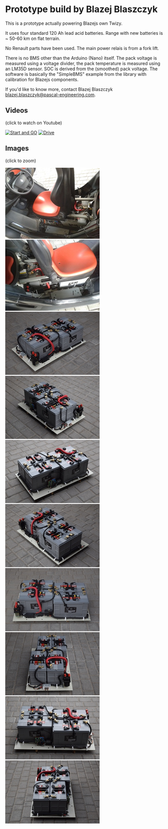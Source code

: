 # Prototype build by Blazej Blaszczyk 

This is a prototype actually powering Blazejs own Twizy.

It uses four standard 120 Ah lead acid batteries. Range with new batteries is ~ 50-60 km on flat terrain.

No Renault parts have been used. The main power relais is from a fork lift.

There is no BMS other than the Arduino (Nano) itself. The pack voltage is measured using a voltage divider, the pack temperature is measured using an LM35D sensor. SOC is derived from the (smoothed) pack voltage. The software is basically the "SimpleBMS" example from the library with calibration for Blazejs components.

If you'd like to know more, contact Blazej Blaszczyk <blazej.blaszczyk@pascal-engineering.com>.


## Videos

(click to watch on Youtube)

[![Start and GO](https://i.ytimg.com/vi/PRJoss-2DbI/mqdefault.jpg)](https://youtu.be/PRJoss-2DbI "Start and GO")
[![Drive](https://i.ytimg.com/vi/OG0C9ohnqXw/mqdefault.jpg)](https://youtu.be/OG0C9ohnqXw "Drive")


## Images

(click to zoom)

[![20170604_163414-nm.jpg](Prototype-Blazej/20170604_163414-sm.jpg)](Prototype-Blazej/20170604_163414-nm.jpg)
[![20170604_163556-nm.jpg](Prototype-Blazej/20170604_163556-sm.jpg)](Prototype-Blazej/20170604_163556-nm.jpg)
[![DSC_9520-nm.jpg](Prototype-Blazej/DSC_9520-sm.jpg)](Prototype-Blazej/DSC_9520-nm.jpg)
[![DSC_9521-nm.jpg](Prototype-Blazej/DSC_9521-sm.jpg)](Prototype-Blazej/DSC_9521-nm.jpg)
[![DSC_9522-nm.jpg](Prototype-Blazej/DSC_9522-sm.jpg)](Prototype-Blazej/DSC_9522-nm.jpg)
[![DSC_9523-nm.jpg](Prototype-Blazej/DSC_9523-sm.jpg)](Prototype-Blazej/DSC_9523-nm.jpg)
[![DSC_9524-nm.jpg](Prototype-Blazej/DSC_9524-sm.jpg)](Prototype-Blazej/DSC_9524-nm.jpg)
[![DSC_9525-nm.jpg](Prototype-Blazej/DSC_9525-sm.jpg)](Prototype-Blazej/DSC_9525-nm.jpg)
[![DSC_9526-nm.jpg](Prototype-Blazej/DSC_9526-sm.jpg)](Prototype-Blazej/DSC_9526-nm.jpg)
[![DSC_9527-nm.jpg](Prototype-Blazej/DSC_9527-sm.jpg)](Prototype-Blazej/DSC_9527-nm.jpg)

